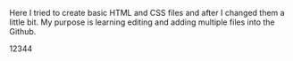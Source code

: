 Here I tried to create basic HTML and CSS files and after I changed them a little bit. 
My purpose is learning editing and adding multiple files into the Github.

12344